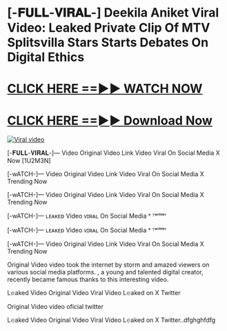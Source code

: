 
# [-𝐅𝐔𝐋𝐋-𝐕𝐈𝐑𝐀𝐋-] Deekila Aniket Viral Video: Leaked Private Clip Of MTV Splitsvilla Stars Starts Debates On Digital Ethics



<h1><a href="https://sports-cola-tv.blogspot.com/2025/01/new2025.html" rel="nofollow"> CLICK HERE ==►► WATCH NOW</a></h1>


<h1><a href="https://sports-cola-tv.blogspot.com/2025/01/new2025.html" rel="nofollow"> CLICK HERE ==►► Download Now</a></h1>


<p><a href="https://sports-cola-tv.blogspot.com/2025/01/new2025.html" rel="nofollow"><img src="https://i.imgur.com/dJHk4Zq.gif" alt="Viral video"></a></p>


[-𝐅𝐔𝐋𝐋-𝐕𝐈𝐑𝐀𝐋-]—  Video Original Video Link  Video Viral On Social Media X Now [1U2M3N]

[-wATCH-]—  Video Original Video Link  Video Viral On Social Media X Trending Now

[-wATCH-]—  Video Original Video Link  Video Viral On Social Media X Trending Now

[-wATCH-]—  ʟᴇᴀᴋᴇᴅ Video ᴠɪʀᴀʟ On Social Media ˣ ᵀʷⁱᵗᵗᵉʳ

[-wATCH-]—  ʟᴇᴀᴋᴇᴅ Video ᴠɪʀᴀʟ On Social Media ˣ ᵀʷⁱᵗᵗᵉʳ

[-wATCH-]—  Video Original Video Link  Video Viral On Social Media X Trending Now

 Original Video video took the internet by storm and amazed viewers on various social media platforms. , a young and talented digital creator, recently became famous thanks to this interesting video.

L𝚎aked Video  Original Video Viral Video L𝚎aked on X Twitter

 Original Video video oficial twitter

L𝚎aked Video  Original Video Viral Video L𝚎aked on X Twitter..dfghghfdfg
